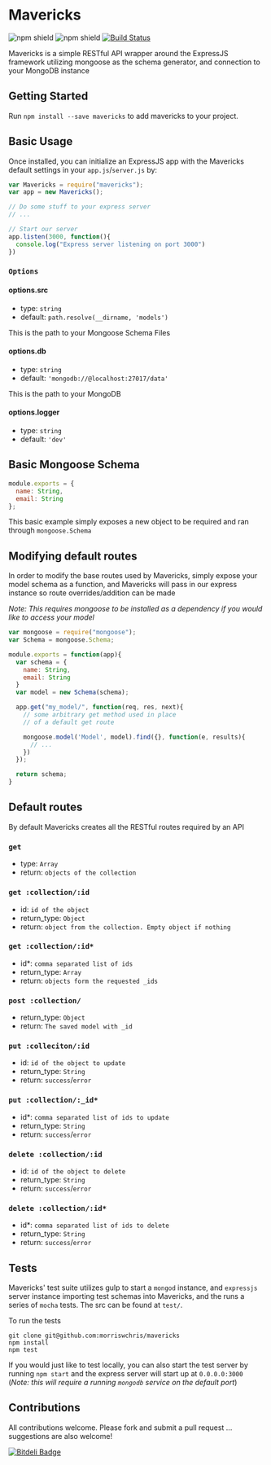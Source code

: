 # Mavericks

![npm shield](https://img.shields.io/npm/dt/mavericks.svg) ![npm shield](https://img.shields.io/npm/l/mavericks.svg) [![Build Status](https://travis-ci.org/morriswchris/mavericks.svg?branch=master)](https://travis-ci.org/morriswchris/mavericks)

Mavericks is a simple RESTful API wrapper around the ExpressJS framework utilizing mongoose as the schema generator, and connection to your MongoDB instance

## Getting Started

Run `npm install --save mavericks` to add mavericks to your project.

## Basic Usage

Once installed, you can initialize an ExpressJS app with the Mavericks default settings in your `app.js`/`server.js` by:

```js
var Mavericks = require("mavericks");
var app = new Mavericks();

// Do some stuff to your express server
// ...

// Start our server
app.listen(3000, function(){
  console.log("Express server listening on port 3000")
})
```

### `Options`

#### options.src
* type: `string`
* default: `path.resolve(__dirname, 'models')`

This is the path to your Mongoose Schema Files

#### options.db
* type: `string`
* default: `'mongodb://@localhost:27017/data'`

This is the path to your MongoDB

#### options.logger
* type: `string`
* default: `'dev'`

## Basic Mongoose Schema

```js
module.exports = {
  name: String,
  email: String
};
```

This basic example simply exposes a new object to be required and ran through `mongoose.Schema`

## Modifying default routes

In order to modify the base routes used by Mavericks, simply expose your model schema as a function, and Mavericks will pass in our express instance so route overrides/addition can be made

*Note: This requires mongoose to be installed as a dependency if you would like to access your model*

```js
var mongoose = require("mongoose");
var Schema = mongoose.Schema;

module.exports = function(app){
  var schema = {
    name: String,
    email: String
  }
  var model = new Schema(schema);

  app.get("my_model/", function(req, res, next){
    // some arbitrary get method used in place
    // of a default get route  

    mongoose.model('Model', model).find({}, function(e, results){
      // ...
    })
  });

  return schema;
}
```

## Default routes

By default Mavericks creates all the RESTful routes required by an API

### `get`
* type: `Array`
* return: `objects of the collection`

### `get :collection/:id`
* id: `id of the object`
* return_type: `Object`
* return: `object from the collection. Empty object if nothing`

### `get :collection/:id*`
* id*: `comma separated list of ids`
* return_type: `Array`
* return: `objects form the requested _ids`

### `post :collection/`
* return_type: `Object`
* return: `The saved model with _id`

### `put :colleciton/:id`
* id: `id of the object to update`
* return_type: `String`
* return: `success`/`error`

### `put :collection/:_id*`
* id*: `comma separated list of ids to update`
* return_type: `String`
* return: `success`/`error`

### `delete :collection/:id`
* id: `id of the object to delete`
* return_type: `String`
* return: `success`/`error`

### `delete :collection/:id*`
* id*: `comma separated list of ids to delete`
* return_type: `String`
* return: `success`/`error`

## Tests

Mavericks' test suite utilizes gulp to start a `mongod` instance, and `expressjs` server instance importing test schemas into Mavericks, and the runs a series of `mocha` tests. The src can be found at `test/`.

To run the tests

```shell
git clone git@github.com:morriswchris/mavericks
npm install
npm test
```

If you would just like to test locally, you can also start the test server by running `npm start` and the express server will start up at `0.0.0.0:3000` (*Note: this will require a running `mongodb` service on the default port*) 

## Contributions

All contributions welcome. Please fork and submit a pull request ... suggestions are also welcome!


[![Bitdeli
Badge](https://d2weczhvl823v0.cloudfront.net/morriswchris/mavericks/trend.png)](https://bitdeli.com/free
"Bitdeli Badge")

